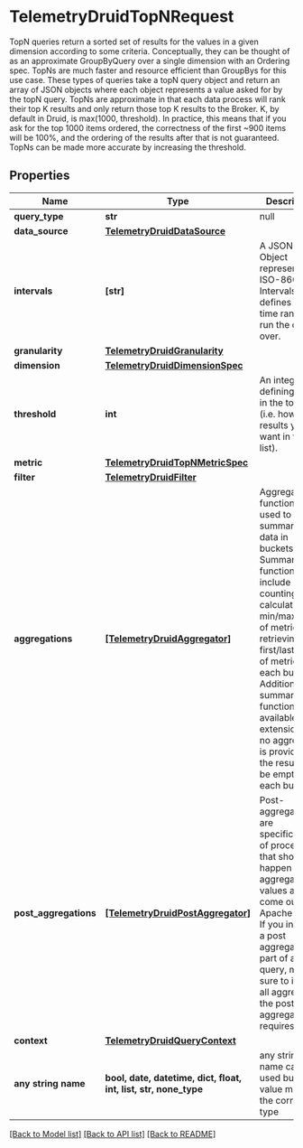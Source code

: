 # TelemetryDruidTopNRequest

TopN queries return a sorted set of results for the values in a given dimension according to some criteria. Conceptually, they can be thought of as an approximate GroupByQuery over a single dimension with an Ordering spec. TopNs are much faster and resource efficient than GroupBys for this use case. These types of queries take a topN query object and return an array of JSON objects where each object represents a value asked for by the topN query. TopNs are approximate in that each data process will rank their top K results and only return those top K results to the Broker. K, by default in Druid, is max(1000, threshold). In practice, this means that if you ask for the top 1000 items ordered, the correctness of the first ~900 items will be 100%, and the ordering of the results after that is not guaranteed. TopNs can be made more accurate by increasing the threshold.
## Properties
Name | Type | Description | Notes
------------ | ------------- | ------------- | -------------
**query_type** | **str** | null | 
**data_source** | [**TelemetryDruidDataSource**](TelemetryDruidDataSource.md) |  | 
**intervals** | **[str]** | A JSON Object representing ISO-8601 Intervals. This defines the time ranges to run the query over. | 
**granularity** | [**TelemetryDruidGranularity**](TelemetryDruidGranularity.md) |  | 
**dimension** | [**TelemetryDruidDimensionSpec**](TelemetryDruidDimensionSpec.md) |  | 
**threshold** | **int** | An integer defining the N in the topN (i.e. how many results you want in the top list). | 
**metric** | [**TelemetryDruidTopNMetricSpec**](TelemetryDruidTopNMetricSpec.md) |  | 
**filter** | [**TelemetryDruidFilter**](TelemetryDruidFilter.md) |  | [optional] 
**aggregations** | [**[TelemetryDruidAggregator]**](TelemetryDruidAggregator.md) | Aggregation functions are used to summarize data in buckets. Summarization functions include counting rows, calculating the min/max/sum of metrics and retrieving the first/last value of metrics for each bucket. Additional summarization functions are available with extensions. If no aggregator is provided, the results will be empty for each bucket. | [optional] 
**post_aggregations** | [**[TelemetryDruidPostAggregator]**](TelemetryDruidPostAggregator.md) | Post-aggregations are specifications of processing that should happen on aggregated values as they come out of Apache Druid. If you include a post aggregation as part of a query, make sure to include all aggregators the post-aggregator requires. | [optional] 
**context** | [**TelemetryDruidQueryContext**](TelemetryDruidQueryContext.md) |  | [optional] 
**any string name** | **bool, date, datetime, dict, float, int, list, str, none_type** | any string name can be used but the value must be the correct type | [optional]

[[Back to Model list]](../README.md#documentation-for-models) [[Back to API list]](../README.md#documentation-for-api-endpoints) [[Back to README]](../README.md)


